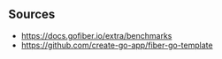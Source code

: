 ## Sources

- https://docs.gofiber.io/extra/benchmarks
- https://github.com/create-go-app/fiber-go-template
